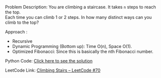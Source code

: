 Problem Description:
You are climbing a staircase. It takes `n` steps to reach the top.  
Each time you can climb 1 or 2 steps. In how many distinct ways can you climb to the top?

Approach :
- Recursive
- Dynamic Programming (Bottom up): Time O(n), Space O(1).
- Optimized Fibonacci: Since this is basically the nth Fibonacci number.

Python Code:
[Click here to see the solution](./code/solution.py)

LeetCode Link:
[Climbing Stairs – LeetCode #70](https://leetcode.com/problems/climbing-stairs/)
